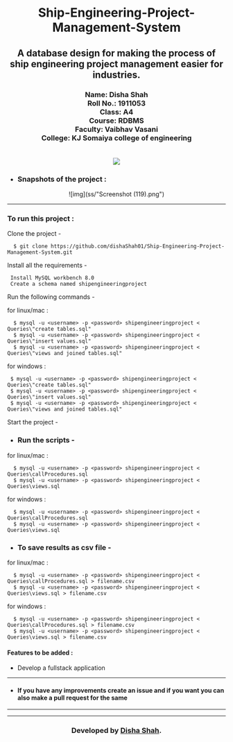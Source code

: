 
<h1 align="center">Ship-Engineering-Project-Management-System</h1>
<div align="center">
  
  <h2> A database design for making the process of ship engineering project management easier for industries. </h2>
<h3>
  Name: Disha Shah<br>
  Roll No.: 1911053<br>
  Class: A4<br>
  Course: RDBMS<br>
  Faculty: Vaibhav Vasani<br>
  College: KJ Somaiya college of engineering<br><br>
</h3>
</div>

<div align="center">

[![](https://img.shields.io/badge/Made_with-Mysql-yellow?style=for-the-badge&logo=mysql)](https://www.mysql.com/ "Mysql")


</div>

- ### Snapshots of the project :

<div align="center">
  
![img](ss/"Screenshot (119).png")


</div>


---

  
### To run this project :

Clone the project -
```
  $ git clone https://github.com/dishaShah01/Ship-Engineering-Project-Management-System.git
```
  
Install all the requirements -
```
 Install MySQL workbench 8.0
 Create a schema named shipengineeringproject
 ``` 
Run the following commands -

 for linux/mac :
``` 
  $ mysql -u <username> -p <password> shipengineeringproject < Queries\"create tables.sql"
  $ mysql -u <username> -p <password> shipengineeringproject < Queries\"insert values.sql"
  $ mysql -u <username> -p <password> shipengineeringproject < Queries\"views and joined tables.sql"
``` 
 for windows :
 ``` 
  $ mysql -u <username> -p <password> shipengineeringproject < Queries\"create tables.sql"
  $ mysql -u <username> -p <password> shipengineeringproject < Queries\"insert values.sql"
  $ mysql -u <username> -p <password> shipengineeringproject < Queries\"views and joined tables.sql"
 ``` 
Start the project -
 - ### Run the scripts -
 for linux/mac :
```
  $ mysql -u <username> -p <password> shipengineeringproject < Queries\callProcedures.sql
  $ mysql -u <username> -p <password> shipengineeringproject < Queries\views.sql
```  
 for windows :
``` 
  $ mysql -u <username> -p <password> shipengineeringproject < Queries\callProcedures.sql
  $ mysql -u <username> -p <password> shipengineeringproject < Queries\views.sql
```
 - ### To save results as csv file  -
 
 for linux/mac :
```
  $ mysql -u <username> -p <password> shipengineeringproject < Queries\callProcedures.sql > filename.csv
  $ mysql -u <username> -p <password> shipengineeringproject < Queries\views.sql > filename.csv
```  
 for windows :
``` 
  $ mysql -u <username> -p <password> shipengineeringproject < Queries\callProcedures.sql > filename.csv
  $ mysql -u <username> -p <password> shipengineeringproject < Queries\views.sql > filename.csv
```
 

 #### Features to be added :
- Develop a fullstack application

---
- #### If you have any improvements create an issue and if you want you can also make a pull request for the same 

---


---
<h3 align="center"><b>Developed by <a href="https://github.com/dishaShah01">Disha Shah</a>.</b></h1>



